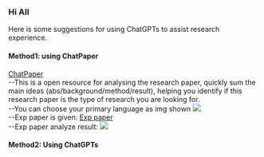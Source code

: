 ### Hi All  
Here is some suggestions for using ChatGPTs to assist research experience.  
#### Method1: using ChatPaper  
  [ChatPaper](https://chatwithpaper.org/)  
  --This is a open resource for analysing the research paper, quickly sum the main ideas (abs/background/method/result), helping you identify if this research paper is the type of research you are looking for.  
  --You can choose your primary language as img shown  ![](https://codehs.com/uploads/ecc357dd02947791c33a6124845963db)  
  --Exp paper is given: [Exp paper](https://www.scirp.org/pdf/opj_2020082614560496.pdf)  
  --Exp paper analyze result: ![](https://codehs.com/uploads/6bbd0fb8c59a15bad842c9d21ff38ea0)  
#### Method2: Using ChatGPTs
